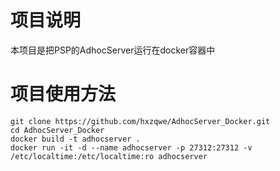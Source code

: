 # 项目说明
本项目是把PSP的AdhocServer运行在docker容器中 

# 项目使用方法
```
git clone https://github.com/hxzqwe/AdhocServer_Docker.git
cd AdhocServer_Docker
docker build -t adhocserver .
docker run -it -d --name adhocserver -p 27312:27312 -v /etc/localtime:/etc/localtime:ro adhocserver
```
